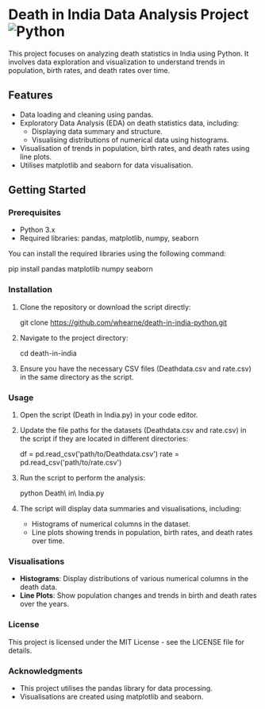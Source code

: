 # Death in India Data Analysis Project ![Python](https://img.shields.io/badge/python-3670A0?style=for-the-badge&logo=python&logoColor=ffdd54)
This project focuses on analyzing death statistics in India using Python. It involves data exploration and visualization to understand trends in population, birth rates, and death rates over time.

## Features
- Data loading and cleaning using pandas.
- Exploratory Data Analysis (EDA) on death statistics data, including:
    - Displaying data summary and structure.
    - Visualising distributions of numerical data using histograms.
- Visualisation of trends in population, birth rates, and death rates using line plots.
- Utilises matplotlib and seaborn for data visualisation.

## Getting Started
### Prerequisites
- Python 3.x
- Required libraries: pandas, matplotlib, numpy, seaborn

You can install the required libraries using the following command:

pip install pandas matplotlib numpy seaborn
### Installation
1. Clone the repository or download the script directly:

    git clone https://github.com/whearne/death-in-india-python.git

2. Navigate to the project directory:


    cd death-in-india

3. Ensure you have the necessary CSV files (Deathdata.csv and rate.csv) in the same directory as the script.

### Usage
1. Open the script (Death in India.py) in your code editor.

2. Update the file paths for the datasets (Deathdata.csv and rate.csv) in the script if they are located in different directories:

    df = pd.read_csv('path/to/Deathdata.csv')
    rate = pd.read_csv('path/to/rate.csv')

3. Run the script to perform the analysis:

   python Death\ in\ India.py

4. The script will display data summaries and visualisations, including:

      - Histograms of numerical columns in the dataset.
      - Line plots showing trends in population, birth rates, and death rates over time.

### Visualisations

- **Histograms**: Display distributions of various numerical columns in the death data.
- **Line Plots**: Show population changes and trends in birth and death rates over the years.
### License
This project is licensed under the MIT License - see the LICENSE file for details.

### Acknowledgments
- This project utilises the pandas library for data processing.
- Visualisations are created using matplotlib and seaborn.
